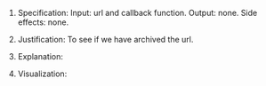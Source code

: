 1. Specification:
Input:  url and callback function.  Output: none.  Side effects:  none.

2. Justification:
To see if we have archived the url.

3. Explanation:


4. Visualization:


